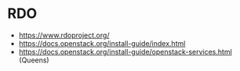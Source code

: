 # RDO
- https://www.rdoproject.org/
- https://docs.openstack.org/install-guide/index.html
- https://docs.openstack.org/install-guide/openstack-services.html (Queens)
